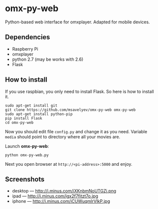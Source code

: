 omx-py-web
==========

Python-based web interface for omxplayer. Adapted for mobile devices.

Dependencies
------------
* Raspberry Pi
* omxplayer
* python 2.7 (may be works with 2.6)
* Flask

How to install
--------------
If you use raspbian, you only need to install Flask. So here is how to install it.

    sudo apt-get install git
    git clone https://github.com/msavelyev/omx-py-web omx-py-web
    sudo apt-get install python-pip
    pip install Flask
    cd omx-py-web
    
Now you should edit file `config.py` and change it as you need. Variable `media` should point to directory where all your movies are.

Launch **omx-py-web**:
    
    python omx-py-web.py

Next you open browser at `http://<pi-address>:5000` and enjoy.

Screenshots
-----------
* desktop — http://i.minus.com/iXKnbmNoUTGZj.png
* ipad — http://i.minus.com/igx2f7fitzt7o.jpg
* iphone — http://i.minus.com/iCUWuqmlrVlkP.jpg
